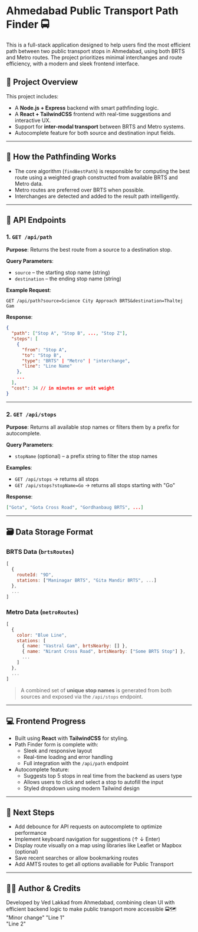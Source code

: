 # Ahmedabad Public Transport Path Finder 🚍

This is a full-stack application designed to help users find the most efficient path between two public transport stops in Ahmedabad, using both BRTS and Metro routes. The project prioritizes minimal interchanges and route efficiency, with a modern and sleek frontend interface.

## 📁 Project Overview

This project includes:

- A **Node.js + Express** backend with smart pathfinding logic.
- A **React + TailwindCSS** frontend with real-time suggestions and interactive UX.
- Support for **inter-modal transport** between BRTS and Metro systems.
- Autocomplete feature for both source and destination input fields.

---

## 🧠 How the Pathfinding Works

- The core algorithm (`findBestPath`) is responsible for computing the best route using a weighted graph constructed from available BRTS and Metro data.
- Metro routes are preferred over BRTS when possible.
- Interchanges are detected and added to the result path intelligently.

---

## 📡 API Endpoints

### 1. `GET /api/path`

**Purpose**: Returns the best route from a source to a destination stop.

**Query Parameters**:

- `source` – the starting stop name (string)
- `destination` – the ending stop name (string)

**Example Request**:

```http
GET /api/path?source=Science City Approach BRTS&destination=Thaltej Gam
```

**Response**:

```json
{
  "path": ["Stop A", "Stop B", ..., "Stop Z"],
  "steps": [
    {
      "from": "Stop A",
      "to": "Stop B",
      "type": "BRTS" | "Metro" | "interchange",
      "line": "Line Name"
    },
    ...
  ],
  "cost": 34 // in minutes or unit weight
}
```

---

### 2. `GET /api/stops`

**Purpose**: Returns all available stop names or filters them by a prefix for autocomplete.

**Query Parameters**:

- `stopName` (optional) – a prefix string to filter the stop names

**Examples**:

- `GET /api/stops` → returns all stops
- `GET /api/stops?stopName=Go` → returns all stops starting with "Go"

**Response**:

```json
["Gota", "Gota Cross Road", "Gordhanbaug BRTS", ...]
```

---

## 🗃️ Data Storage Format

### BRTS Data (`brtsRoutes`)

```js
[
  {
    routeId: "9D",
    stations: ["Maninagar BRTS", "Gita Mandir BRTS", ...]
  },
  ...
]
```

### Metro Data (`metroRoutes`)

```js
[
  {
    color: "Blue Line",
    stations: [
      { name: "Vastral Gam", brtsNearby: [] },
      { name: "Nirant Cross Road", brtsNearby: ["Some BRTS Stop"] },
      ...
    ]
  },
  ...
]
```

> A combined set of **unique stop names** is generated from both sources and exposed via the `/api/stops` endpoint.

---

## 💻 Frontend Progress

- Built using **React** with **TailwindCSS** for styling.
- Path Finder form is complete with:
  - Sleek and responsive layout
  - Real-time loading and error handling
  - Full integration with the `/api/path` endpoint
- Autocomplete feature:
  - Suggests top 5 stops in real time from the backend as users type
  - Allows users to click and select a stop to autofill the input
  - Styled dropdown using modern Tailwind design

---

## 🔧 Next Steps

- Add debounce for API requests on autocomplete to optimize performance
- Implement keyboard navigation for suggestions (↑ ↓ Enter)
- Display route visually on a map using libraries like Leaflet or Mapbox (optional)
- Save recent searches or allow bookmarking routes
- Add AMTS routes to get all options availiable for Public Transport

---

## 🧑‍💻 Author & Credits

Developed by Ved Lakkad from Ahmedabad, combining clean UI with efficient backend logic to make public transport more accessible 🚍🗺️
"Minor change" 
"Line 1"  
"Line 2"  
